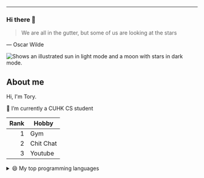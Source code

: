 ---
### Hi there 👋
> We are all in the gutter, but some of us are looking at the stars

— Oscar Wilde 
<!--
**ToryYuen/ToryYuen** is a ✨ _special_ ✨ repository because its `README.md` (this file) appears on your GitHub profile.

Here are some ideas to get you started:


- 🌱 I’m currently learning ...
- 👯 I’m looking to collaborate on ...
- 🤔 I’m looking for help with ...
- 💬 Ask me about ...
- 📫 How to reach me: ...
- 😄 Pronouns: ...
- ⚡ Fun fact: ...
-->



<picture>
  <source media="(prefers-color-scheme: dark)" srcset="https://user-images.githubusercontent.com/25423296/163456776-7f95b81a-f1ed-45f7-b7ab-8fa810d529fa.png">
  <source media="(prefers-color-scheme: light)" srcset="https://user-images.githubusercontent.com/25423296/163456779-a8556205-d0a5-45e2-ac17-42d089e3c3f8.png">
  <img alt="Shows an illustrated sun in light mode and a moon with stars in dark mode." src="https://user-images.githubusercontent.com/25423296/163456779-a8556205-d0a5-45e2-ac17-42d089e3c3f8.png">
</picture>


## About me

Hi, I'm Tory.

🔭 I’m currently a CUHK CS student

| Rank | Hobby         |
|-----:|---------------|
|     1| Gym           |
|     2| Chit Chat     |
|     3| Youtube       |

<details>
<summary>😄 My top programming languages</summary>

| Rank | Languages |
|-----:|-----------|
|     1| Python    |
|     2| C/C++     |
|     3| Java      |

</details>

